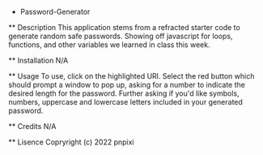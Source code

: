 * Password-Generator 

** Description 
This application stems from a refracted starter code to generate random safe passwords. Showing off javascript for loops, functions, and other variables we learned in class this week.

** Installation 
N/A

** Usage 
To use, click on the highlighted URl. Select the red button which should prompt a window to pop up, asking for a number to indicate the desired length for the password. Further asking if you'd like symbols, numbers, uppercase and lowercase letters included in your generated password.

** Credits
N/A

** Lisence
Copryright (c) 2022 pnpixi
